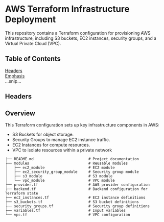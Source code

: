 # **AWS Terraform Infrastructure Deployment**
This repository contains a Terraform configuration for provisioning AWS infrastructure, including S3 buckets, EC2 instances, security groups, and a Virtual Private Cloud (VPC).

## **Table of Contents**
[Headers](#headers)  
[Emphasis](#emphasis)  
...snip...    
<a name="headers"/>
## Headers


## **Overview**
This Terraform configuration sets up key infrastructure components in AWS:
- S3 Buckets for object storage.
- Security Groups to manage EC2 instance traffic.
- EC2 Instances for compute resources.
- VPC to isolate resources within a private network






```
├── README.md                         # Project documentation
├── modules                           # Reusable modules
│   ├── ec2_module                    # EC2 module
│   ├── ec2_security_group_module     # Security group module
│   ├── s3_module                     # S3 module
│   └── vpc_module                    # VPC module
├── provider.tf                       # AWS provider configuration
├── backend.tf                        # Backend configuration for Terraform state
├── ec2_instances.tf                  # EC2 instance definitions
├── s3_buckets.tf                     # S3 bucket definitions
├── security_groups.tf                # Security group definitions
├── variables.tf                      # Input variables
└── vpc.tf                            # VPC configuration

```
